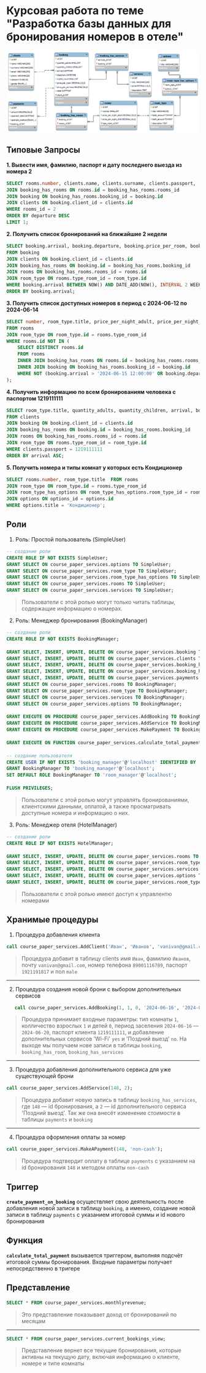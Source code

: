 # Курсовая работа по теме "Разработка базы данных для бронирования номеров в отеле"
![ERD-диаграмма](https://github.com/vanilnic/Course_work/blob/main/erd_final_version.png)

## Типовые Запросы
**1. Вывести имя, фамилию, паспорт и дату последнего выезда из номера 2**
```sql
SELECT rooms.number, clients.name, clients.surname, clients.passport,  departure FROM rooms
JOIN booking_has_rooms ON rooms.id = booking_has_rooms.rooms_id
JOIN booking ON booking_has_rooms.booking_id = booking.id
JOIN clients ON booking.client_id = clients.id
WHERE rooms_id = 2
ORDER BY departure DESC
LIMIT 1;
```

**2. Получить список бронирований на ближайшие 2 недели**
```sql
SELECT booking.arrival, booking.departure, booking.price_per_room, booking.price_per_servises,  clients.name AS client_name, rooms.number, room_type.title
FROM booking
JOIN clients ON booking.client_id = clients.id
JOIN booking_has_rooms ON booking.id = booking_has_rooms.booking_id
JOIN rooms ON booking_has_rooms.rooms_id = rooms.id
JOIN room_type ON rooms.type_room_id = room_type.id
WHERE booking.arrival BETWEEN NOW() AND DATE_ADD(NOW(), INTERVAL 2 WEEK)
ORDER BY booking.arrival;
```

**3. Получить список доступных номеров в период с 2024-06-12 по 2024-06-14**
```sql
SELECT number, room_type.title, price_per_night_adult, price_per_night_child
FROM rooms
JOIN room_type ON room_type.id = rooms.type_room_id
WHERE rooms.id NOT IN (
    SELECT DISTINCT rooms.id
    FROM rooms
    INNER JOIN booking_has_rooms ON rooms.id = booking_has_rooms.rooms_id
    INNER JOIN booking ON booking_has_rooms.booking_id = booking.id
    WHERE NOT (booking.arrival > '2024-06-15 12:00:00' OR booking.departure < '2024-06-12 14:00:00')
);
```

**4. Получить информацию по всем бронированиям человека с паспортом 1219111111**
```sql
SELECT room_type.title, quantity_adults, quantity_children, arrival, booking.departure, booking.price_per_room, booking.price_per_servises, rooms.number
FROM clients
JOIN booking ON booking.client_id = clients.id
JOIN booking_has_rooms ON booking.id = booking_has_rooms.booking_id
JOIN rooms ON booking_has_rooms.rooms_id = rooms.id
JOIN room_type ON rooms.type_room_id = room_type.id
WHERE clients.passport = 1219111111
ORDER BY arrival ASC;
```

**5. Получить номера и типы комнат у которых есть Кондиционер**
```sql
SELECT rooms.number, room_type.title  FROM rooms
JOIN room_type ON room_type.id = rooms.type_room_id
JOIN room_type_has_options ON room_type_has_options.room_type_id = room_type.id
JOIN options ON options_id = options.id
WHERE options.title = 'Кондиционер';
```

## Роли
1. Роль: Простой пользователь (SimpleUser)
``` sql
-- создание роли
CREATE ROLE IF NOT EXISTS SimpleUser; 
GRANT SELECT ON course_paper_services.options TO SimpleUser;
GRANT SELECT ON course_paper_services.room_type TO SimpleUser;
GRANT SELECT ON course_paper_services.room_type_has_options TO SimpleUser;
GRANT SELECT ON course_paper_services.rooms TO SimpleUser;
GRANT SELECT ON course_paper_services.services TO SimpleUser;
```
> Пользователи с этой ролью могут только читать таблицы, содержащие информацию о номерах.

2. Роль: Менеджер бронирования (BookingManager)
``` sql
-- создание роли
CREATE ROLE IF NOT EXISTS BookingManager;

GRANT SELECT, INSERT, UPDATE, DELETE ON course_paper_services.booking TO BookingManager;
GRANT SELECT, INSERT, UPDATE, DELETE ON course_paper_services.clients TO BookingManager;
GRANT SELECT, INSERT, UPDATE, DELETE ON course_paper_services.booking_has_rooms TO BookingManager;
GRANT SELECT, INSERT, UPDATE, DELETE ON course_paper_services.booking_has_services TO BookingManager;
GRANT SELECT, INSERT, UPDATE, DELETE ON course_paper_services.payments TO BookingManager;
GRANT SELECT ON course_paper_services.rooms TO BookingManager;
GRANT SELECT ON course_paper_services.room_type TO BookingManager;
GRANT SELECT ON course_paper_services.services TO BookingManager;
GRANT SELECT ON course_paper_services.options TO BookingManager;

GRANT EXECUTE ON PROCEDURE course_paper_services.AddBooking TO BookingManager;
GRANT EXECUTE ON PROCEDURE course_paper_services.AddService TO BookingManager;
GRANT EXECUTE ON PROCEDURE course_paper_services.MakePayment TO BookingManager;

GRANT EXECUTE ON FUNCTION course_paper_services.calculate_total_payment TO BookingManager;

-- создание пользователя
CREATE USER IF NOT EXISTS 'booking_manager'@'localhost' IDENTIFIED BY 'BookingPassword';
GRANT BookingManager TO 'booking_manager'@'localhost';
SET DEFAULT ROLE BookingManager TO 'room_manager'@'localhost';

FLUSH PRIVILEGES;
```
> Пользователи с этой ролью могут управлять бронированиями, клиентскими данными, оплатой, а также просматривать доступные номера и информацию о них.

3. Роль: Менеджер отеля (HotelManager)
``` sql
-- создание роли
CREATE ROLE IF NOT EXISTS HotelManager;

GRANT SELECT, INSERT, UPDATE, DELETE ON course_paper_services.rooms TO HotelManager;
GRANT SELECT, INSERT, UPDATE, DELETE ON course_paper_services.room_type TO HotelManager;
GRANT SELECT, INSERT, UPDATE, DELETE ON course_paper_services.services TO HotelManager;
GRANT SELECT, INSERT, UPDATE, DELETE ON course_paper_services.options TO HotelManager;
GRANT SELECT, INSERT, UPDATE, DELETE ON course_paper_services.room_type_has_options TO HotelManager;
```
> Пользователи с этой ролью имеют доступ к управлентю номерами

## Хранимые процедуры
1. Процедура добавления клиента
``` sql
call course_paper_services.AddClient('Иван', 'Иванов', 'vanivan@gmail.com', '89001116789', '1921191817', 'male');
```
> Процедура добавит в таблицу clients имя `Иван`, фамилию `Иванов`, почту `vanivan@gmail.com`, номер телефона `89001116789`, паспорт `1921191817` и пол `male`
---
2. Процедура создания новой брони с выбором дополнительных сервисов
``` sql
   call course_paper_services.AddBooking(1, 1, 0, '2024-06-16', '2024-06-20', 1219111111, 'yes', 'no');
```
> Процедура принимает входные параметры: тип комнаты `1`, колличество взрослых `1` и детей `0`, период заселения `2024-06-16` —  `2024-06-20`, паспорт клиента `1219111111`, и добавление дополнительных сервисов 'Wi-Fi' `yes` и 'Поздний выезд' `no`. На выходе мы получаем нове записи в таблицы `booking`, `booking_has_room`, `booking_has_services`
---
3. Процедура добавления дополнительного сервиса для уже существующей брони
``` sql
call course_paper_services.AddService(148, 2);
```
> Процедура добавит новую запись в таблицу `booking_has_services`, где `148` —  id бронирования, а `2` — id дополнительного сервиса 'Поздний выезд'. Так же она внесёт изменение стоимости в таблицы `payments` и `booking`
---
4. Процедура оформления оплаты за номер
``` sql
call course_paper_services.MakeAPayment(148, 'non-cash');
```
> Процедура подтвердит оплату в таблице `payments` с указанием на id бронирования `148` и методом оплаты `non-cash`

## Триггер
**`create_payment_on_booking`** осуществляет свою деятельность после добавления новой записи в таблицу `booking`, а именно, создание новой записи в таблицу `payments` с указанием итоговой суммы и id нового бронирования

## Функция
**`calculate_total_payment`** вызывается триггером, выполняя подсчёт итоговой суммы бронирования. Входные параметры получает непосредственно в тригере

## Представление
``` sql
SELECT * FROM course_paper_services.monthlyrevenue;
```
> Это представление показывает доход от бронирований по месяцам
---
```sql
SELECT * FROM course_paper_services.current_bookings_view;
```
> Представление вернет все текущие бронирования, которые активны на текущую дату, включая информацию о клиенте, номере и типе комнаты
